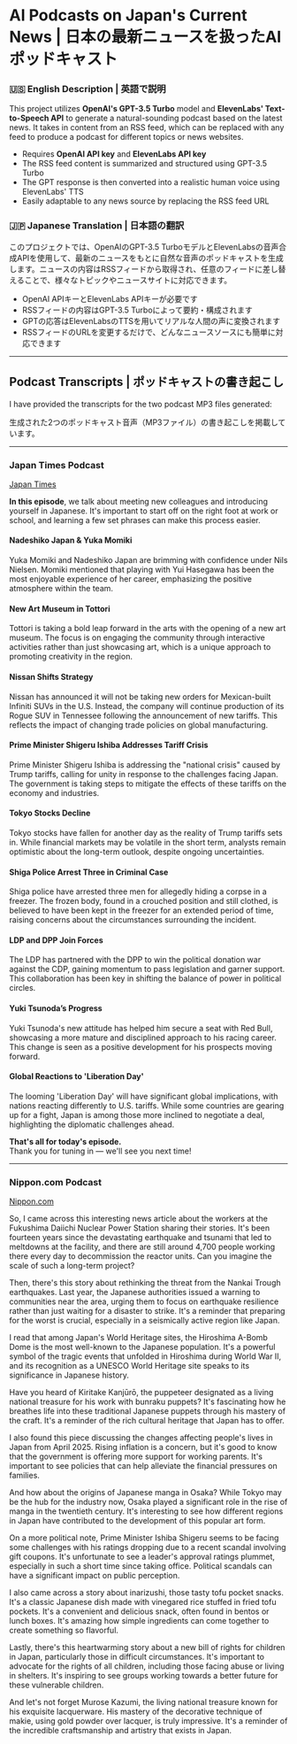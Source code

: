 # AI Podcasts on Japan's Current News | 日本の最新ニュースを扱ったAIポッドキャスト

### 🇺🇸 English Description | 英語で説明
This project utilizes **OpenAI's GPT-3.5 Turbo** model and **ElevenLabs' Text-to-Speech API** to generate a natural-sounding podcast based on the latest news. It takes in content from an RSS feed, which can be replaced with any feed to produce a podcast for different topics or news websites.

- Requires **OpenAI API key** and **ElevenLabs API key**
- The RSS feed content is summarized and structured using GPT-3.5 Turbo
- The GPT response is then converted into a realistic human voice using ElevenLabs' TTS
- Easily adaptable to any news source by replacing the RSS feed URL

### 🇯🇵 Japanese Translation | 日本語の翻訳
このプロジェクトでは、OpenAIのGPT-3.5 TurboモデルとElevenLabsの音声合成APIを使用して、最新のニュースをもとに自然な音声のポッドキャストを生成します。ニュースの内容はRSSフィードから取得され、任意のフィードに差し替えることで、様々なトピックやニュースサイトに対応できます。

- OpenAI APIキーとElevenLabs APIキーが必要です
- RSSフィードの内容はGPT-3.5 Turboによって要約・構成されます
- GPTの応答はElevenLabsのTTSを用いてリアルな人間の声に変換されます
- RSSフィードのURLを変更するだけで、どんなニュースソースにも簡単に対応できます

---

## Podcast Transcripts | ポッドキャストの書き起こし

I have provided the transcripts for the two podcast MP3 files generated:

生成された2つのポッドキャスト音声（MP3ファイル）の書き起こしを掲載しています。

---

### Japan Times Podcast  
[Japan Times](https://www.japantimes.co.jp/)

**In this episode**, we talk about meeting new colleagues and introducing yourself in Japanese. It's important to start off on the right foot at work or school, and learning a few set phrases can make this process easier.

#### Nadeshiko Japan & Yuka Momiki  
Yuka Momiki and Nadeshiko Japan are brimming with confidence under Nils Nielsen. Momiki mentioned that playing with Yui Hasegawa has been the most enjoyable experience of her career, emphasizing the positive atmosphere within the team.

#### New Art Museum in Tottori  
Tottori is taking a bold leap forward in the arts with the opening of a new art museum. The focus is on engaging the community through interactive activities rather than just showcasing art, which is a unique approach to promoting creativity in the region.

#### Nissan Shifts Strategy  
Nissan has announced it will not be taking new orders for Mexican-built Infiniti SUVs in the U.S. Instead, the company will continue production of its Rogue SUV in Tennessee following the announcement of new tariffs. This reflects the impact of changing trade policies on global manufacturing.

#### Prime Minister Shigeru Ishiba Addresses Tariff Crisis  
Prime Minister Shigeru Ishiba is addressing the "national crisis" caused by Trump tariffs, calling for unity in response to the challenges facing Japan. The government is taking steps to mitigate the effects of these tariffs on the economy and industries.

#### Tokyo Stocks Decline  
Tokyo stocks have fallen for another day as the reality of Trump tariffs sets in. While financial markets may be volatile in the short term, analysts remain optimistic about the long-term outlook, despite ongoing uncertainties.

#### Shiga Police Arrest Three in Criminal Case  
Shiga police have arrested three men for allegedly hiding a corpse in a freezer. The frozen body, found in a crouched position and still clothed, is believed to have been kept in the freezer for an extended period of time, raising concerns about the circumstances surrounding the incident.

#### LDP and DPP Join Forces  
The LDP has partnered with the DPP to win the political donation war against the CDP, gaining momentum to pass legislation and garner support. This collaboration has been key in shifting the balance of power in political circles.

#### Yuki Tsunoda’s Progress  
Yuki Tsunoda's new attitude has helped him secure a seat with Red Bull, showcasing a more mature and disciplined approach to his racing career. This change is seen as a positive development for his prospects moving forward.

#### Global Reactions to 'Liberation Day'  
The looming 'Liberation Day' will have significant global implications, with nations reacting differently to U.S. tariffs. While some countries are gearing up for a fight, Japan is among those more inclined to negotiate a deal, highlighting the diplomatic challenges ahead.

**That's all for today's episode.**  
Thank you for tuning in — we'll see you next time!

---

### Nippon.com Podcast  
[Nippon.com](https://www.nippon.com/en/)

So, I came across this interesting news article about the workers at the Fukushima Daiichi Nuclear Power Station sharing their stories. It's been fourteen years since the devastating earthquake and tsunami that led to meltdowns at the facility, and there are still around 4,700 people working there every day to decommission the reactor units. Can you imagine the scale of such a long-term project?

Then, there's this story about rethinking the threat from the Nankai Trough earthquakes. Last year, the Japanese authorities issued a warning to communities near the area, urging them to focus on earthquake resilience rather than just waiting for a disaster to strike. It's a reminder that preparing for the worst is crucial, especially in a seismically active region like Japan.

I read that among Japan's World Heritage sites, the Hiroshima A-Bomb Dome is the most well-known to the Japanese population. It's a powerful symbol of the tragic events that unfolded in Hiroshima during World War II, and its recognition as a UNESCO World Heritage site speaks to its significance in Japanese history.

Have you heard of Kiritake Kanjūrō, the puppeteer designated as a living national treasure for his work with bunraku puppets? It's fascinating how he breathes life into these traditional Japanese puppets through his mastery of the craft. It's a reminder of the rich cultural heritage that Japan has to offer.

I also found this piece discussing the changes affecting people's lives in Japan from April 2025. Rising inflation is a concern, but it's good to know that the government is offering more support for working parents. It's important to see policies that can help alleviate the financial pressures on families.

And how about the origins of Japanese manga in Osaka? While Tokyo may be the hub for the industry now, Osaka played a significant role in the rise of manga in the twentieth century. It's interesting to see how different regions in Japan have contributed to the development of this popular art form.

On a more political note, Prime Minister Ishiba Shigeru seems to be facing some challenges with his ratings dropping due to a recent scandal involving gift coupons. It's unfortunate to see a leader's approval ratings plummet, especially in such a short time since taking office. Political scandals can have a significant impact on public perception.

I also came across a story about inarizushi, those tasty tofu pocket snacks. It's a classic Japanese dish made with vinegared rice stuffed in fried tofu pockets. It's a convenient and delicious snack, often found in bentos or lunch boxes. It's amazing how simple ingredients can come together to create something so flavorful.

Lastly, there's this heartwarming story about a new bill of rights for children in Japan, particularly those in difficult circumstances. It's important to advocate for the rights of all children, including those facing abuse or living in shelters. It's inspiring to see groups working towards a better future for these vulnerable children.

And let's not forget Murose Kazumi, the living national treasure known for his exquisite lacquerware. His mastery of the decorative technique of makie, using gold powder over lacquer, is truly impressive. It's a reminder of the incredible craftsmanship and artistry that exists in Japan.
